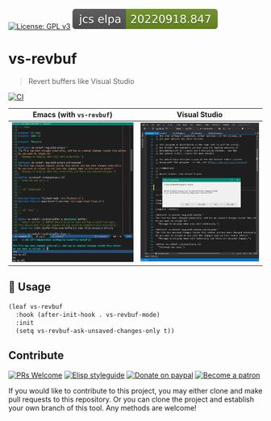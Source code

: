 [![License: GPL v3](https://img.shields.io/badge/License-GPL%20v3-blue.svg)](https://www.gnu.org/licenses/gpl-3.0)
[![JCS-ELPA](https://raw.githubusercontent.com/jcs-emacs/badges/master/elpa/v/vs-revbuf.svg)](https://jcs-emacs.github.io/jcs-elpa/#/vs-revbuf)

# vs-revbuf
> Revert buffers like Visual Studio

[![CI](https://github.com/emacs-vs/vs-revbuf/actions/workflows/test.yml/badge.svg)](https://github.com/emacs-vs/vs-revbuf/actions/workflows/test.yml)

| Emacs (with `vs-revbuf`) | Visual Studio   |
|:------------------------:|:---------------:|
| ![](etc/emacs.png)       | ![](etc/vs.png) |

## 🔨 Usage

```elisp
(leaf vs-revbuf
  :hook (after-init-hook . vs-revbuf-mode)
  :init
  (setq vs-revbuf-ask-unsaved-changes-only t))
```

## Contribute

[![PRs Welcome](https://img.shields.io/badge/PRs-welcome-brightgreen.svg)](http://makeapullrequest.com)
[![Elisp styleguide](https://img.shields.io/badge/elisp-style%20guide-purple)](https://github.com/bbatsov/emacs-lisp-style-guide)
[![Donate on paypal](https://img.shields.io/badge/paypal-donate-1?logo=paypal&color=blue)](https://www.paypal.me/jcs090218)
[![Become a patron](https://img.shields.io/badge/patreon-become%20a%20patron-orange.svg?logo=patreon)](https://www.patreon.com/jcs090218)

If you would like to contribute to this project, you may either
clone and make pull requests to this repository. Or you can
clone the project and establish your own branch of this tool.
Any methods are welcome!
